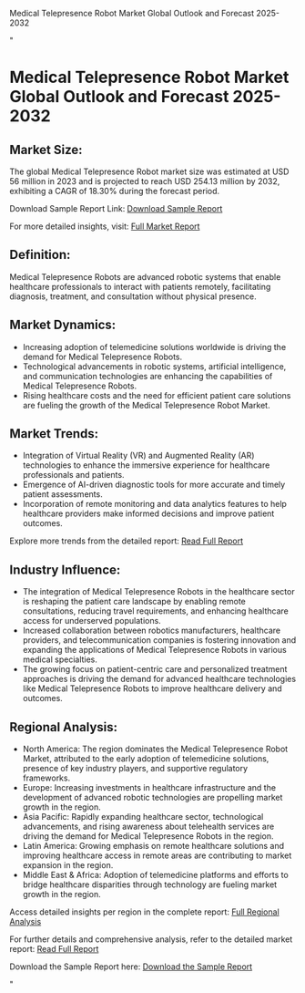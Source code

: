 Medical Telepresence Robot Market Global Outlook and Forecast 2025-2032

"<!DOCTYPE html>
<html>
<head>
<title>Medical Telepresence Robot Market Global Outlook and Forecast 2025-2032</title>
</head>
<body>

<h1>Medical Telepresence Robot Market Global Outlook and Forecast 2025-2032</h1>

<h2>Market Size:</h2>
<p>The global Medical Telepresence Robot market size was estimated at USD 56 million in 2023 and is projected to reach USD 254.13 million by 2032, exhibiting a CAGR of 18.30% during the forecast period.</p>
<p>Download Sample Report Link: <a href='https://www.statsmarketresearch.com/download-free-sample/8030962/global-medical-telepresence-robot-2025-2032-182'>Download Sample Report</a></p>
<p>For more detailed insights, visit: <a href='https://www.statsmarketresearch.com/global-medical-telepresence-robot-2025-2032-182-8030962'>Full Market Report</a></p>

<h2>Definition:</h2>
<p>Medical Telepresence Robots are advanced robotic systems that enable healthcare professionals to interact with patients remotely, facilitating diagnosis, treatment, and consultation without physical presence.</p>

<h2>Market Dynamics:</h2>
<ul>
  <li>Increasing adoption of telemedicine solutions worldwide is driving the demand for Medical Telepresence Robots.</li>
  <li>Technological advancements in robotic systems, artificial intelligence, and communication technologies are enhancing the capabilities of Medical Telepresence Robots.</li>
  <li>Rising healthcare costs and the need for efficient patient care solutions are fueling the growth of the Medical Telepresence Robot Market.</li>
</ul>

<h2>Market Trends:</h2>
<ul>
  <li>Integration of Virtual Reality (VR) and Augmented Reality (AR) technologies to enhance the immersive experience for healthcare professionals and patients.</li>
  <li>Emergence of AI-driven diagnostic tools for more accurate and timely patient assessments.</li>
  <li>Incorporation of remote monitoring and data analytics features to help healthcare providers make informed decisions and improve patient outcomes.</li>
</ul>
<p>Explore more trends from the detailed report: <a href='https://www.statsmarketresearch.com/global-medical-telepresence-robot-2025-2032-182-8030962'>Read Full Report</a></p>

<h2>Industry Influence:</h2>
<ul>
  <li>The integration of Medical Telepresence Robots in the healthcare sector is reshaping the patient care landscape by enabling remote consultations, reducing travel requirements, and enhancing healthcare access for underserved populations.</li>
  <li>Increased collaboration between robotics manufacturers, healthcare providers, and telecommunication companies is fostering innovation and expanding the applications of Medical Telepresence Robots in various medical specialties.</li>
  <li>The growing focus on patient-centric care and personalized treatment approaches is driving the demand for advanced healthcare technologies like Medical Telepresence Robots to improve healthcare delivery and outcomes.</li>
</ul>

<h2>Regional Analysis:</h2>
<ul>
  <li>North America: The region dominates the Medical Telepresence Robot Market, attributed to the early adoption of telemedicine solutions, presence of key industry players, and supportive regulatory frameworks.</li>
  <li>Europe: Increasing investments in healthcare infrastructure and the development of advanced robotic technologies are propelling market growth in the region.</li>
  <li>Asia Pacific: Rapidly expanding healthcare sector, technological advancements, and rising awareness about telehealth services are driving the demand for Medical Telepresence Robots in the region.</li>
  <li>Latin America: Growing emphasis on remote healthcare solutions and improving healthcare access in remote areas are contributing to market expansion in the region.</li>
  <li>Middle East & Africa: Adoption of telemedicine platforms and efforts to bridge healthcare disparities through technology are fueling market growth in the region.</li>
</ul>
<p>Access detailed insights per region in the complete report: <a href='https://www.statsmarketresearch.com/global-medical-telepresence-robot-2025-2032-182-8030962'>Full Regional Analysis</a></p>

<p>For further details and comprehensive analysis, refer to the detailed market report: <a href='https://www.statsmarketresearch.com/global-medical-telepresence-robot-2025-2032-182-8030962'>Read Full Report</a></p>
<p>Download the Sample Report here: <a href='https://www.statsmarketresearch.com/download-free-sample/8030962/global-medical-telepresence-robot-2025-2032-182'>Download the Sample Report</a></p>

</body>
</html>"
